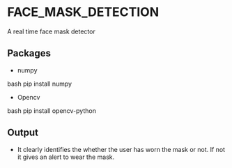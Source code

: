 # FACE_MASK_DETECTION
A real time face mask detector

## Packages

* numpy

bash
pip install numpy

* Opencv

bash
pip install opencv-python


## Output

   * It clearly identifies the whether the user has worn the mask or not. If not it gives an alert to wear the mask.
